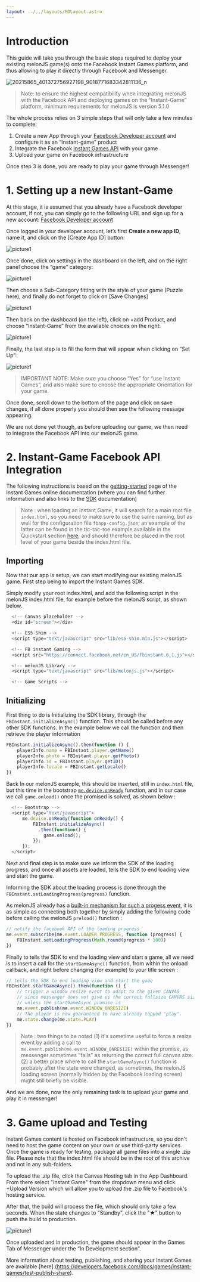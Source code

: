 ```yaml
---
layout: ../../layouts/MDLayout.astro
---
```


# Introduction

This guide will take you through the basic steps required to deploy your existing melonJS game(s) onto the Facebook Instant Games platform, and thus allowing to play it directly through Facebook and Messenger.

![20215865_401372756927198_9018771683342811136_n](https://user-images.githubusercontent.com/4033090/37810298-370f9d7a-2e8e-11e8-9e9b-1af3ab3f3783.png)

> Note: to ensure the highest compatibility when integrating melonJS with the Facebook API and deploying games on the “Instant-Game” platform, minimum requirements for melonJS is version 5.1.0

The whole process relies on 3 simple steps that will only take a few minutes to complete:

1. Create a new App through your [Facebook Developer account](https://developers.facebook.com/) and configure it as an “Instant-game” product
2. Integrate the Facebook [Instant Games API](https://developers.facebook.com/docs/games/instant-games/sdk) with your game
3. Upload your game on Facebook infrastructure

Once step 3 is done, you are ready to play your game through Messenger!

# 1. Setting up a new Instant-Game

At this stage, it is assumed that you already have a Facebook developer account, if not, you can simply go to the following URL and sign up for a new account: [Facebook Developer account](https://developers.facebook.com/)

Once logged in your developer account, let’s first **Create a new app ID**, name it, and click on the [Create App ID] button:

![picture1](https://user-images.githubusercontent.com/4033090/37807866-97bcd3e2-2e82-11e8-9b88-8b51f3d3c71f.png)

Once done, click on settings in the dashboard on the left, and on the right panel choose the “game” category:

![picture1](https://user-images.githubusercontent.com/4033090/37807888-bd75a014-2e82-11e8-9fb6-f0a92fbb558e.png)

Then choose a Sub-Category fitting with the style of your game (Puzzle here), and finally do not forget to click on [Save Changes]

![picture1](https://user-images.githubusercontent.com/4033090/37807900-cd017206-2e82-11e8-94fa-9840e5fa4d50.png)

Then back on the dashboard (on the left), click on +add Product, and choose “Instant-Game” from the available choices on the right:

![picture1](https://user-images.githubusercontent.com/4033090/37807913-e19e2bd2-2e82-11e8-8ff1-b71a46370e56.png)

Finally, the last step is to fill the form that will appear when clicking on “Set Up”:

![picture1](https://user-images.githubusercontent.com/4033090/37807928-f6ed4284-2e82-11e8-8a9f-7e4397586bb4.png)

> IMPORTANT NOTE: Make sure you choose “Yes” for “use Instant Games”, and also make sure to choose the appropriate Orientation for your game.

Once done, scroll down to the bottom of the page and click on save changes, if all done properly you should then see the following message appearing.

We are not done yet though, as before uploading our game, we then need to integrate the Facebook API into our melonJS game.

# 2. Instant-Game Facebook API Integration

The following instructions is based on the [getting-started](https://developers.facebook.com/docs/games/instant-games/getting-started) page of the Instant Games online documentation (where you can find further information and also links to the [SDK](https://developers.facebook.com/docs/games/instant-games/sdk) documentation)

> Note : when loading an Instant Game, it will search for a main root file `index.html`, so you need to make sure to use the same naming, but as well for the
> configuration file `fbapp-config.json`; an example of the latter can be found in the tic-tac-toe example available in the Quickstart section [here](https://developers.facebook.com/docs/games/instant-games/getting-started/quickstart), and should therefore be placed in the root level of your game beside the index.html file.

## Importing

Now that our app is setup, we can start modifying our existing melonJS game. First step being to import the Instant Games SDK.

Simply modify your root index.html, and add the following script in the melonJS index.html file, for example before the melonJS script, as shown below.

```js
  <!-- Canvas placeholder -->
  <div id="screen"></div>

  <!-- ES5-Shim -->
  <script type="text/javascript" src="lib/es5-shim.min.js"></script>

  <!-- FB instant Gaming -->
  <script src="https://connect.facebook.net/en_US/fbinstant.6.1.js"></script>

  <!-- melonJS Library -->
  <script type="text/javascript" src="lib/melonjs.js"></script>

  <!-- Game Scripts -->
```

## Initializing

First thing to do is Initializing the SDK library, through the `FBInstant.initializeAsync()` function. This should be called before any other SDK functions. In the example below we call the function and then retrieve the player information

```js
FBInstant.initializeAsync().then(function () {
    playerInfo.name = FBInstant.player.getName()
    playerInfo.photo = FBInstant.player.getPhoto()
    playerInfo.id = FBInstant.player.getID()
    playerInfo.locale = FBInstant.getLocale()
})
```

Back In our melonJS example, this should be inserted, still in `index.html` file, but this time in the bootstrap [`me.device.onReady`](http://melonjs.github.io/melonJS/docs/me.device.html#onReady) function, and in our case we call `game.onload()` once the promised is solved, as shown below :

```js
  <!-- Bootstrap -->
  <script type="text/javascript">
      me.device.onReady(function onReady() {
          FBInstant.initializeAsync()
            .then(function() {
              game.onload();
          });
      });
  </script>
```

Next and final step is to make sure we inform the SDK of the loading progress, and once all assets are loaded, tells the SDK to end loading view and start the game.

Informing the SDK about the loading process is done through the `FBInstant.setLoadingProgress(progress)` function.

As melonJS already has a [built-in mechanism for such a progess event](http://melonjs.github.io/melonJS/docs/me.event.html#LOADER_PROGRESS), it is as simple as connecting both together by simply adding the following code before calling the melonJS `preload()` function :

```js
// notify the facebook API of the loading progress
me.event.subscribe(me.event.LOADER_PROGRESS, function (progress) {
    FBInstant.setLoadingProgress(Math.round(progress * 100))
})
```

Finally to tells the SDK to end the loading view and start a game, all we need is to insert a call for the `startGameAsync()` function, from within the onload callback, and right before changing (for example) to your title screen :

```js
// tells the SDK to end loading view and start the game
FBInstant.startGameAsync().then(function () {
    // trigger a window resize event to adapt to the given CANVAS
    // since messenger does not give us the correct fullsize CANVAS size
    // unless the startGameAsync promise is
    me.event.publish(me.event.WINDOW_ONRESIZE)
    // The player is now guaranteed to have already tapped "play".
    me.state.change(me.state.PLAY)
})
```

> Note : two things to be noted (1) it's sometime useful to force a resize event by adding a call to `me.event.publish(me.event.WINDOW_ONRESIZE)` within the promise, as messenger sometimes "fails" as returning the correct full canvas size. (2) a better place where to call the `startGameAsync()` function is probably after the state were changed, as sometimes, the melonJS loading screen (normally hidden by the Facebook loading screen) might still briefly be visible.

And we are done, now the only remaining task is to upload your game and play it in messenger!

# 3. Game upload and Testing

Instant Games content is hosted on Facebook infrastructure, so you don't need to host the game content on your own or use third-party services. Once the game is ready for testing, package all game files into a single .zip file. Please note that the index.html file should be in the root of this archive and not in any sub-folders.

To upload the .zip file, click the Canvas Hosting tab in the App Dashboard. From there select "Instant Game" from the dropdown menu and click +Upload Version which will allow you to upload the .zip file to Facebook's hosting service.

After that, the build will process the file, which should only take a few seconds. When the state changes to "Standby", click the "★" button to push the build to production.

![picture1](https://user-images.githubusercontent.com/4033090/37808621-4894c1c2-2e86-11e8-8a70-68b57de2baa9.png)

Once uploaded and in production, the game should appear in the Games Tab of Messenger under the “In Development section”.

More information about testing, publishing, and sharing your Instant Games are available [here] (https://developers.facebook.com/docs/games/instant-games/test-publish-share).
